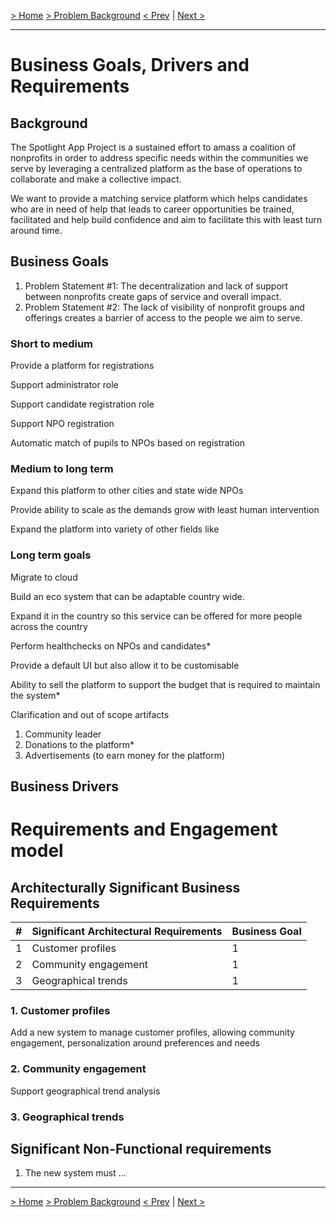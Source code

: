 [> Home](../README.md)   [> Problem Background](README.md)
[< Prev](README.md)  |  [Next >](1.2.StakeholderConcerns.md)

---

# Business Goals, Drivers and Requirements

## Background

The Spotlight App Project is a sustained effort to amass a coalition of nonprofits in order to address specific needs within the communities we serve by leveraging a centralized platform as the base of operations to collaborate and make a collective impact.

We want to provide a matching service platform which helps candidates who are in need of help that leads to career
opportunities be trained, facilitated and help build confidence and aim to facilitate this with least turn around time.

## Business Goals

1. Problem Statement #1: The decentralization and lack of support between nonprofits create gaps of service and overall impact.
2. Problem Statement #2: The lack of visibility of nonprofit groups and offerings creates a barrier of access to the people we aim to serve.


### Short to medium

Provide a platform for registrations

Support administrator role

Support candidate registration role

Support NPO registration

Automatic match of pupils to NPOs based on registration

### Medium to long term

Expand this platform to other cities and state wide NPOs

Provide ability to scale as the demands grow with least human intervention

Expand the platform into variety of other fields like



### Long term goals

Migrate to cloud

Build an eco system that can be adaptable country wide.

Expand it in the country so this service can be offered for more people across the country

Perform healthchecks on NPOs and candidates*

Provide a default UI but also allow it to be customisable

Ability to sell the platform to support the budget that is required to maintain the system*

Clarification and out of scope artifacts

1. Community leader
2. Donations to the platform*
3. Advertisements (to earn money for the platform)


## Business Drivers



# Requirements and Engagement model

## Architecturally Significant Business Requirements


| # | Significant Architectural Requirements | Business Goal |
| --- | ---------------------------------------- | --------------- |
| 1 | Customer profiles                      | 1             |
| 2 | Community engagement                   | 1             |
| 3 | Geographical trends                    | 1             |

### 1. Customer profiles

Add a new system to manage customer profiles, allowing community
engagement, personalization around preferences and needs

### 2. Community engagement

Support geographical trend analysis

### 3. Geographical trends

## Significant Non-Functional requirements

1. The new system must ...

---

[> Home](../README.md)   [> Problem Background](README.md)
[< Prev](README.md)  |  [Next >](1.3.ArchitectureAnalysis.md)
